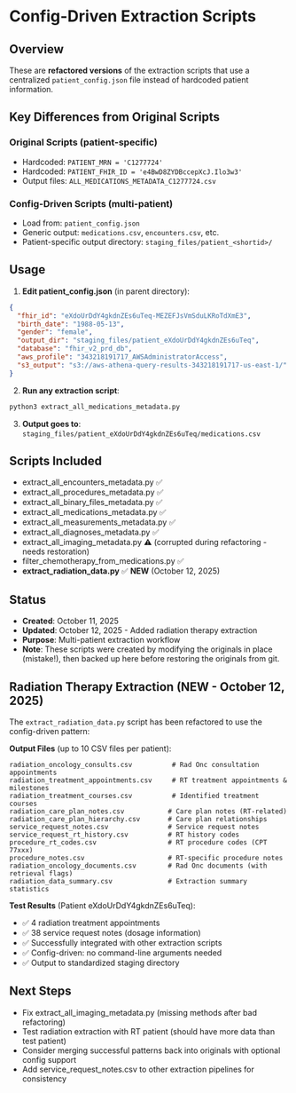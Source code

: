 # Config-Driven Extraction Scripts

## Overview
These are **refactored versions** of the extraction scripts that use a centralized `patient_config.json` file instead of hardcoded patient information.

## Key Differences from Original Scripts

### Original Scripts (patient-specific)
- Hardcoded: `PATIENT_MRN = 'C1277724'`
- Hardcoded: `PATIENT_FHIR_ID = 'e4BwD8ZYDBccepXcJ.Ilo3w3'`
- Output files: `ALL_MEDICATIONS_METADATA_C1277724.csv`

### Config-Driven Scripts (multi-patient)
- Load from: `patient_config.json`
- Generic output: `medications.csv`, `encounters.csv`, etc.
- Patient-specific output directory: `staging_files/patient_<shortid>/`

## Usage

1. **Edit patient_config.json** (in parent directory):
```json
{
  "fhir_id": "eXdoUrDdY4gkdnZEs6uTeq-MEZEFJsVmSduLKRoTdXmE3",
  "birth_date": "1988-05-13",
  "gender": "female",
  "output_dir": "staging_files/patient_eXdoUrDdY4gkdnZEs6uTeq",
  "database": "fhir_v2_prd_db",
  "aws_profile": "343218191717_AWSAdministratorAccess",
  "s3_output": "s3://aws-athena-query-results-343218191717-us-east-1/"
}
```

2. **Run any extraction script**:
```bash
python3 extract_all_medications_metadata.py
```

3. **Output goes to**: `staging_files/patient_eXdoUrDdY4gkdnZEs6uTeq/medications.csv`

## Scripts Included
- extract_all_encounters_metadata.py ✅
- extract_all_procedures_metadata.py ✅
- extract_all_binary_files_metadata.py ✅
- extract_all_medications_metadata.py ✅
- extract_all_measurements_metadata.py ✅
- extract_all_diagnoses_metadata.py ✅
- extract_all_imaging_metadata.py ⚠️ (corrupted during refactoring - needs restoration)
- filter_chemotherapy_from_medications.py ✅
- **extract_radiation_data.py** ✅ **NEW** (October 12, 2025)

## Status
- **Created**: October 11, 2025
- **Updated**: October 12, 2025 - Added radiation therapy extraction
- **Purpose**: Multi-patient extraction workflow
- **Note**: These scripts were created by modifying the originals in place (mistake!), then backed up here before restoring the originals from git.

## Radiation Therapy Extraction (NEW - October 12, 2025)

The `extract_radiation_data.py` script has been refactored to use the config-driven pattern:

**Output Files** (up to 10 CSV files per patient):
```
radiation_oncology_consults.csv          # Rad Onc consultation appointments
radiation_treatment_appointments.csv     # RT treatment appointments & milestones
radiation_treatment_courses.csv          # Identified treatment courses
radiation_care_plan_notes.csv           # Care plan notes (RT-related)
radiation_care_plan_hierarchy.csv       # Care plan relationships
service_request_notes.csv               # Service request notes
service_request_rt_history.csv          # RT history codes
procedure_rt_codes.csv                  # RT procedure codes (CPT 77xxx)
procedure_notes.csv                     # RT-specific procedure notes
radiation_oncology_documents.csv        # Rad Onc documents (with retrieval flags)
radiation_data_summary.csv              # Extraction summary statistics
```

**Test Results** (Patient eXdoUrDdY4gkdnZEs6uTeq):
- ✅ 4 radiation treatment appointments
- ✅ 38 service request notes (dosage information)
- ✅ Successfully integrated with other extraction scripts
- ✅ Config-driven: no command-line arguments needed
- ✅ Output to standardized staging directory

## Next Steps
- Fix extract_all_imaging_metadata.py (missing methods after bad refactoring)
- Test radiation extraction with RT patient (should have more data than test patient)
- Consider merging successful patterns back into originals with optional config support
- Add service_request_notes.csv to other extraction pipelines for consistency
